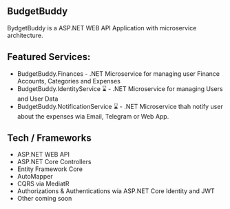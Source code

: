 ## BudgetBuddy

BydgetBuddy is a ASP.NET WEB API Application with microservice architecture.

## Featured Services: 

- BudgetBuddy.Finances - .NET Microservice for managing user Finance Accounts, Categories and Expenses
- BudgetBuddy.IdentityService ⌛ -  .NET Microservice for managing Users and User Data
- BudgetBuddy.NotificationService ⌛ - .NET Microservice thah notify user about the expenses wia Email, Telegram or Web App.

## Tech / Frameworks

- ASP.NET WEB API
- ASP.NET Core Controllers
- Entity Framework Core
- AutoMapper
- CQRS via MediatR
- Authorizations & Authentications wia ASP.NET Core Identity and JWT
- Other coming soon 
